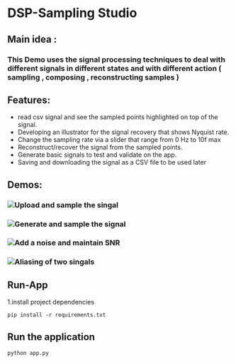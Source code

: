 # DSP-Sampling Studio

## Main idea :
### This Demo uses the signal processing techniques to deal with different signals in different states and with different action ( sampling , composing , reconstructing samples )
## Features:
* read csv signal and see the sampled points highlighted on top of the signal.
* Developing an illustrator for the signal recovery that shows Nyquist rate.
* Change the sampling rate via a slider that range from 0 Hz to 10f max
* Reconstruct/recover the signal from the sampled points.
* Generate basic signals to test and validate on the app.
* Saving and downloading the signal as a CSV file to be used later

## Demos:
### ![Upload and sample the singal ](UPload)
### ![Generate and sample the signal](https://drive.google.com/file/d/1z_UN7WC21U1vR-C5IDKslvdnSLS1_yI2/view?usp=sharing)
### ![Add a noise and maintain SNR](https://drive.google.com/file/d/1qbLuWIX_yWXvZHM--ryu0O1sx9S3Nyfy/view?usp=sharing)
### ![Aliasing of two singals](https://drive.google.com/file/d/1jyz-_uzxthxjIQokaZvhjeQ46SrSKEPZ/view?usp=sharing)


## Run-App
1.install project dependencies
```
pip install -r requirements.txt
```
## Run the application
```
python app.py
```
